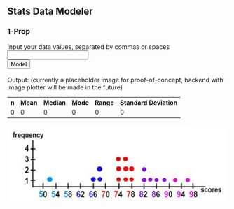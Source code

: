 ## Stats Data Modeler

### 1-Prop
<form id="data-form">
    <!-- Data Points input -->
    <label for="data-input">Input your data values, separated by commas or spaces</label><br>
    <input type="text" id="data-input" name="data-input"><br>
    <button type="button" id="data-submit">Model</button>
</form> 

<br>
Output: (currently a placeholder image for proof-of-concept, backend with image plotter will be made in the future)
<div id="model-output"></div>

<table>
    <tr>
        <th> n </th>
        <th> Mean </th>
        <th> Median </th>
        <th> Mode </th>
        <th> Range </th>
        <th> Standard Deviation </th>
    </tr>
    <tr>
        <td id="n-value"> 0 </td>
        <td id="mean"> 0 </td>
        <td id="median"> 0 </td>
        <td id="mode"> 0 </td>
        <td id="range"> 0 </td>
        <td id="sd-value"> 0 </td>
    </tr>
</table>

<img src="images/placeholderplot.png">

<script>

function modelData() {
    outputDiv = document.getElementById("model-output");

    // Get data from input
    data = document.getElementById("data-input").value;
    outputDiv.innerHTML = data;
}

document.getElementById("data-submit").addEventListener('click', modelData);

</script>